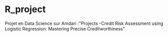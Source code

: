 # R_project
Projet en Data Science sur Amdari :"Projects -Credit Risk Assessment using Logistic Regression: Mastering Precise Creditworthiness"
